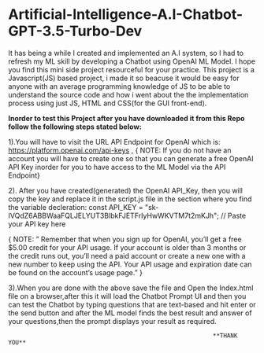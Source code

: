 # Artificial-Intelligence-A.I-Chatbot-GPT-3.5-Turbo-Dev
It has being a while I created and implemented an A.I system, so I had to refresh my ML skill by developing a Chatbot using OpenAI ML Model. I hope you find this mini side project resourceful for your practice.
This project is a Javascript(JS) based project, i made it so beacuse it would be easy for anyone with an average programming knowledge of JS to be able to understand the source code and how i went about the 
the implementation process using just JS, HTML and CSS(for the GUI front-end).

**Inorder to test this Project after you have downloaded it from this Repo follow the following steps stated below:**


1).You will have to visit the URL API Endpoint for OpenAI which is: https://platform.openai.com/api-keys , 
  { NOTE: If you do not have an account you will have to create one so that you can generate a free OpenAI API Key inorder for you to have access to the ML Model via the API Endpoint}
  
2). After you have created(generated) the OpenAI API_Key, then you will copy the key and replace it in the script.js file in the section where you find the variable decleration:
  const API_KEY = "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"; // Paste your API key here

  { NOTE: ” Remember that when you sign up for OpenAI, you’ll get a free $5.00 credit for your API usage.
          If your account is older than 3 months or the credit runs out, you’ll need a paid account or create a new one with a new number to keep using the API. 
          Your API usage and expiration date can be found on the account’s usage page.” }

3).When you are done with the above save the file and Open the Index.html file on a browser,after this it will load the Chatbot Prompt UI and then you can test the Chatbot by typing questions that
    are text-based and hit enter or the send button and after the ML model finds the best result and answer of your questions,then the prompt displays your result as required.

                                                              **THANK YOU**
